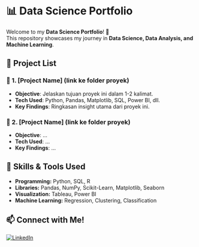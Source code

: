# 📊 Data Science Portfolio

Welcome to my **Data Science Portfolio**! 🚀  
This repository showcases my journey in **Data Science, Data Analysis, and Machine Learning**.  

## 📂 Project List
### 🔹 1. [Project Name] (link ke folder proyek)
   - **Objective**: Jelaskan tujuan proyek ini dalam 1-2 kalimat.
   - **Tech Used**: Python, Pandas, Matplotlib, SQL, Power BI, dll.
   - **Key Findings**: Ringkasan insight utama dari proyek ini.

### 🔹 2. [Project Name] (link ke folder proyek)
   - **Objective**: …
   - **Tech Used**: …
   - **Key Findings**: …

## 🔧 Skills & Tools Used
- **Programming:** Python, SQL, R
- **Libraries:** Pandas, NumPy, Scikit-Learn, Matplotlib, Seaborn
- **Visualization:** Tableau, Power BI
- **Machine Learning:** Regression, Clustering, Classification

## 📫 Connect with Me!
[![LinkedIn](https://img.shields.io/badge/LinkedIn-blue?logo=linkedin)](https://www.linkedin.com/in/ardengoldy/)  

